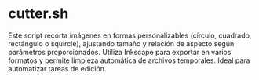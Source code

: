 # cutter.sh
Este script recorta imágenes en formas personalizables (círculo, cuadrado, rectángulo o squircle), ajustando tamaño y relación de aspecto según parámetros proporcionados. Utiliza Inkscape para exportar en varios formatos y permite limpieza automática de archivos temporales. Ideal para automatizar tareas de edición.
